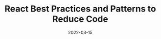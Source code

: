 ---
date: 2022-03-15
permalink: false
publisher: thepracticaldev
tags:
  - react
  - development
  - optimization
  - best-practices
target_url: https://dev.to/devsmitra/react-best-practices-and-patterns-to-reduce-code-2bff
title: React Best Practices and Patterns to Reduce Code
---